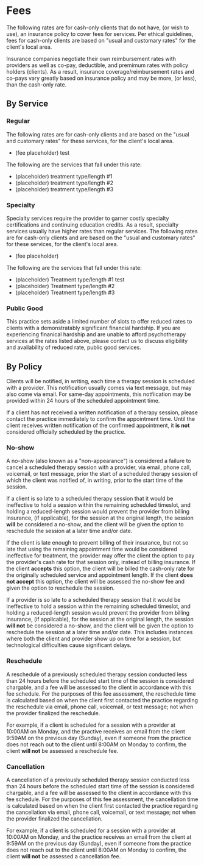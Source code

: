 # Fees

The following rates are for cash-only clients that do not have, (or wish to use), an insurance policy to cover fees for services.
Per ethical guidelines, fees for cash-only clients are based on "usual and customary rates" for the client's local area.

Insurance companies negotiate their own reimbursement rates with providers as well as co-pay, deductible, and premimum rates with policy holders (clients).
As a result, insurance coverage/reimbursement rates and co-pays vary greatly based on insurance policy and may be more, (or less), than the cash-only rate.

## By Service

### Regular

The following rates are for cash-only clients and are based on the "usual and customary rates" for these services, for the client's local area.

 - (fee placeholder) test

The following are the services that fall under this rate:

- (placeholder) treatment type/length #1
- (placeholder) treatment type/length #2
- (placeholder) treatment type/length #3

### Specialty

Specialty services require the provider to garner costly specialty certifications and continuing education credits.
As a result, specialty services usually have higher rates than regular services.
The following rates are for cash-only clients and are based on the "usual and customary rates" for these services, for the client's local area.

- (fee placeholder)

The following are the services that fall under this rate:

- (placeholder) Treatment type/length #1 test
- (placeholder) Treatment type/length #2
- (placeholder) Treatment type/length #3

### Public Good

This practice sets aside a limited number of slots to offer reduced rates to clients with a demonstratably significant financial hardship.
If you are experiencing finanical hardship and are unable to afford psychotherapy services at the rates listed above,
please contact us to discuss eligibility and availability of reduced rate, public good services.

## By Policy

Clients will be notified, in writing, each time a therapy session is scheduled with a provider.
This notification usually comes via text message, but may also come via email.
For same-day appointments, this notfiication may be provided within 24 hours of the scheduled appointment time.

If a client has not received a written notification of a therapy session, please contact the practice immediately to confirm the appointment time.
Until the client receives written notification of the confirmed appointment, it **is not** considered officially scheduled by the practice.

### No-show

A no-show (also known as a "non-appearance") is considered a failure to cancel a scheduled therapy session with a provider,
via email, phone call, voicemail, or text message,
prior the start of a scheduled therapy session of which the client was notified of,
in writing, prior to the start time of the session.

If a client is so late to a scheduled therapy session that it would be ineffective to hold a session within the remaining scheduled timeslot,
and holding a reduced-length session would prevent the provider from billing insurance, (if applicable), for the session at the original length,
the session **will** be considered a no-show, and the client will be given the option to reschedule the session at a later time and/or date.

If the client is late enough to prevent billing of their insurance,
but not so late that using the remaining appointment time would be considered ineffective for treatment,
the provider may offer the client the option to pay the provider's cash rate for that session only, instead of billing insurance.
If the client **accepts** this option, the client will be billed the cash-only rate for the originally scheduled service and appointment length.
If the client **does not accept** this option, the client will be assessed the no-show fee and given the option to reschedule the session.

If a provider is so late to a scheduled therapy session that it would be ineffective to hold a session within the remaining scheduled timeslot,
and holding a reduced-length session would prevent the provider from billing insurance, (if applicable), for the session at the original length,
the session **will not** be considered a no-show, and the client will be given the option to reschedule the session at a later time and/or date.
This includes instances where both the client and provider show up on time for a session, but technological difficulties cause significant delays.

### Reschedule

A reschedule of a previously scheduled therapy session conducted less than 24 hours before the scheduled start time of the session is considered chargable,
and a fee will be assessed to the client in accordance with this fee schedule. For the purposes of this fee assessment, the reschedule time is calculated based on when
the client first contacted the practice regarding the reschedule via email, phone call, voicemail, or text message; not when the provider finalized the reschedule.

For example, if a client is scheduled for a session with a provider at 10:00AM on Monday, and the practive receives an email from the client 9:59AM on the previous day (Sunday),
even if someone from the practice does not reach out to the client until 8:00AM on Monday to confirm, the client **will not** be assessed a reschedule fee.

### Cancellation

A cancellation of a previously scheduled therapy session conducted less than 24 hours before the scheduled start time of the session is considered chargable,
and a fee will be assessed to the client in accordance with this fee schedule. For the purposes of this fee assessment, the cancellation time is calculated based on when
the client first contacted the practice regarding the cancellation via email, phone call, voicemail, or text message; not when the provider finalized the cancellation.

For example, if a client is scheduled for a session with a provider at 10:00AM on Monday, and the practice receives an email from the client at 9:59AM on the previous day (Sunday),
even if someone from the practice does not reach out to the client until 8:00AM on Monday to confirm, the client **will not** be assessed a cancellation fee.

